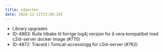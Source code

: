 ```yaml
---
title: idporten
date: 2024-12-11T23:50:24Z
---
```

- Library upgrades
- ID-4883: Rulle tilbake til forrige log4j versjon for å vera kompatibel med c2id-server docker image (#770)
- ID-4872: Traceid i Tomcat-accesslogg for c2id-server (#762)

